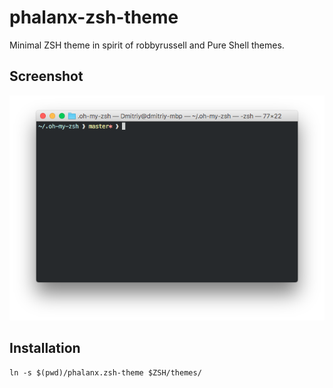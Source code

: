 # phalanx-zsh-theme
Minimal ZSH theme in spirit of robbyrussell and Pure Shell themes.

## Screenshot

<img src="https://raw.githubusercontent.com/d-danilov/phalanx-zsh-theme/master/screenshot.png">

## Installation

`ln -s $(pwd)/phalanx.zsh-theme $ZSH/themes/`
